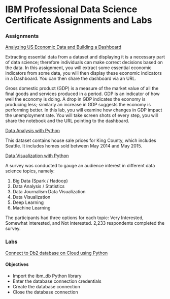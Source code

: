 # IBM Professional Data Science Certificate Assignments and Labs

### Assignments 
[Analyzing US Economic Data and Building a Dashboard](https://github.com/avocatt/IBM-professional-cert-assignments-and-labs/blob/main/Final-Assignment.ipynb) 

Extracting essential data from a dataset and displaying it is a necessary part of data science; therefore individuals can make correct decisions based on the data. In this assignment, you will extract some essential economic indicators from some data, you will then display these economic indicators in a Dashboard. You can then share the dashboard via an URL.

Gross domestic product (GDP) is a measure of the market value of all the final goods and services produced in a period. GDP is an indicator of how well the economy is doing. A drop in GDP indicates the economy is producing less; similarly an increase in GDP suggests the economy is performing better. In this lab, you will examine how changes in GDP impact the unemployment rate. You will take screen shots of every step, you will share the notebook and the URL pointing to the dashboard.

[Data Analysis with Python](https://github.com/avocatt/IBM-professional-cert-assignments-and-labs/blob/main/data_analysis_with_python_assignment.ipynb) 

This dataset contains house sale prices for King County, which includes Seattle. It includes homes sold between May 2014 and May 2015.

[Data Visualization with Python](https://github.com/avocatt/IBM-professional-cert-assignments-and-labs/blob/main/Data_vis_assignment.ipynb) 

A survey was conducted to gauge an audience interest in different data science topics, namely:

1. Big Data (Spark / Hadoop) 
2. Data Analysis / Statistics 
3. Data Journalism Data Visualization 
4. Data Visualization 
5. Deep Learning 
6. Machine Learning 

The participants had three options for each topic: Very Interested, Somewhat interested, and Not interested. 2,233 respondents completed the survey.

### Labs
[Connect to Db2 database on Cloud using Python](https://github.com/avocatt/IBM-professional-cert-assignments-and-labs/blob/main/connect-to-db-oncloud-using-python.ipynb) 
#### Objectives
* Import the ibm_db Python library
* Enter the database connection credentials
* Create the database connection
* Close the database connection
